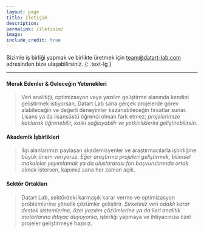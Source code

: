 ```yaml
---
layout: page
title: İletişim
description: 
permalink: /iletisim/
image:
include_credit: true
---
```

Bizimle iş birliği yapmak ve birlikte üretmek için [team@datart-lab.com](mailto:team@datart-lab.com) adresinden bize ulaşabilirsiniz. 
{: .text-lg }
***

#### Merak Edenler & Geleceğin Yetenekleri
> Veri analitiği, optimizasyon veya yazılım geliştirme alanında kendini geliştirmek istiyorsan, Datart Lab sana gerçek projelerde görev alabileceğin ve değerli deneyimler kazanabileceğin fırsatlar sunar. Lisans ya da lisansüstü öğrenci olman fark etmez; *projelerimize katılarak öğrenebilir, katkı sağlayabilir ve yetkinliklerini geliştirebilirsin*.

#### Akademik İşbirlikleri
> İlgi alanlarımızı paylaşan akademisyenler ve araştırmacılarla işbirliğine büyük önem veriyoruz. *Eğer araştırma projeleri geliştirmek, bilimsel makaleler yayımlamak ya da uluslararası fon başvurularında ortak olmak* istersen, kapımız sana her zaman açık.

#### Sektör Ortakları
> Datart Lab, sektördeki karmaşık karar verme ve optimizasyon problemlerine yönelik çözümler geliştirir. *Şirketiniz veri odaklı karar destek sistemlerine, özel yazılım çözümlerine ya da ileri analitik motorlarına ihtiyaç duyuyorsa*, işbirliği yapmaya ve ihtiyacınıza özel projeler geliştirmeye hazırız. 